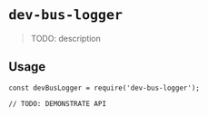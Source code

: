 # `dev-bus-logger`

> TODO: description

## Usage

```
const devBusLogger = require('dev-bus-logger');

// TODO: DEMONSTRATE API
```
